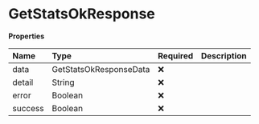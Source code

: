# GetStatsOkResponse

**Properties**

| Name    | Type                   | Required | Description |
| :------ | :--------------------- | :------- | :---------- |
| data    | GetStatsOkResponseData | ❌       |             |
| detail  | String                 | ❌       |             |
| error   | Boolean                | ❌       |             |
| success | Boolean                | ❌       |             |
